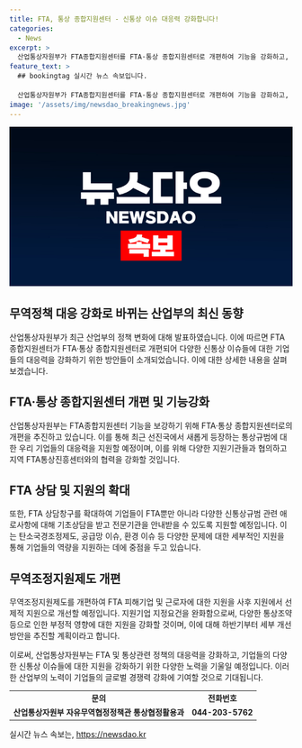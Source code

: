 ```yaml
---
title: FTA, 통상 종합지원센터 - 신통상 이슈 대응력 강화합니다!
categories:
  - News
excerpt: >
  산업통상자원부가 FTA종합지원센터를 FTA·통상 종합지원센터로 개편하여 기능을 강화하고, 통상규범에 대응력을 높이기 위한 대책들을 발표했다. 이를 통해 CBAM, 공급망실사지침 등의 신통상규범에 대응하기 위한 지원을 강화하고, 피해기업에 대한 선제적인 지원으로 무역조정지원제도를 개선할 계획이며, 이에 대한 세부계획은 올해 하반기에 추진될 예정이다. (150자)
feature_text: >
  ## bookingtag 실시간 뉴스 속보입니다.

  산업통상자원부가 FTA종합지원센터를 FTA·통상 종합지원센터로 개편하여 기능을 강화하고, 통상규범에 대응력을 높이기 위한 대책들을 발표했다. 이를 통해 CBAM, 공급망실사지침 등의 신통상규범에 대응하기 위한 지원을 강화하고, 피해기업에 대한 선제적인 지원으로 무역조정지원제도를 개선할 계획이며, 이에 대한 세부계획은 올해 하반기에 추진될 예정이다. (150자)
image: '/assets/img/newsdao_breakingnews.jpg'
---
```


<p><img src="/assets/img/newsdao_breakingnews.jpg" alt="bookingtag 속보" /></p>

<h2 data-ke-size="size26">무역정책 대응 강화로 바뀌는 산업부의 최신 동향</h2>

<p data-ke-size="size16">산업통상자원부가 최근 산업부의 정책 변화에 대해 발표하였습니다. 이에 따르면 FTA 종합지원센터가 FTA·통상 종합지원센터로 개편되어 다양한 신통상 이슈들에 대한 기업들의 대응력을 강화하기 위한 방안들이 소개되었습니다. 이에 대한 상세한 내용을 살펴보겠습니다.</p>

<h2 data-ke-size="size26">FTA·통상 종합지원센터 개편 및 기능강화</h2>

<p data-ke-size="size16">산업통상자원부는 FTA종합지원센터 기능을 보강하기 위해 FTA·통상 종합지원센터로의 개편을 추진하고 있습니다. 이를 통해 최근 선진국에서 새롭게 등장하는 통상규범에 대한 우리 기업들의 대응력을 지원할 예정이며, 이를 위해 다양한 지원기관들과 협의하고 지역 FTA통상진흥센터와의 협력을 강화할 것입니다.</p>

<h2 data-ke-size="size26">FTA 상담 및 지원의 확대</h2>

<p data-ke-size="size16">또한, FTA 상담창구를 확대하여 기업들이 FTA뿐만 아니라 다양한 신통상규범 관련 애로사항에 대해 기초상담을 받고 전문기관을 안내받을 수 있도록 지원할 예정입니다. 이는 탄소국경조정제도, 공급망 이슈, 환경 이슈 등 다양한 문제에 대한 세부적인 지원을 통해 기업들의 역량을 지원하는 데에 중점을 두고 있습니다.</p>

<h2 data-ke-size="size26">무역조정지원제도 개편</h2>

<p data-ke-size="size16">무역조정지원제도를 개편하여 FTA 피해기업 및 근로자에 대한 지원을 사후 지원에서 선제적 지원으로 개선할 예정입니다. 지원기업 지정요건을 완화함으로써, 다양한 통상조약 등으로 인한 부정적 영향에 대한 지원을 강화할 것이며, 이에 대해 하반기부터 세부 개선 방안을 추진할 계획이라고 합니다.</p>

<p data-ke-size="size16">이로써, 산업통상자원부는 FTA 및 통상관련 정책의 대응력을 강화하고, 기업들의 다양한 신통상 이슈들에 대한 지원을 강화하기 위한 다양한 노력을 기울일 예정입니다. 이러한 산업부의 노력이 기업들의 글로벌 경쟁력 강화에 기여할 것으로 기대됩니다.</p>

<table>
    <tbody>
        <tr>
            <td style="text-align: center; height: 17px;"><b>문의</b></td>
            <td style="text-align: center; height: 17px;"><b>전화번호</b></td>
        </tr>
        <tr>
            <td style="text-align: center; height: 17px;"><b>산업통상자원부 자유무역협정정책관 통상협정활용과</b></td>
            <td style="text-align: center; height: 17px;"><b>044-203-5762</b></td>
        </tr>
    </tbody>
</table>

<p data-ke-size="size16"></p>
실시간 뉴스 속보는, <a href="https://newsdao.kr" rel="dofollow">https://newsdao.kr</a>


